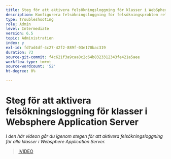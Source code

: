 ```yaml
---
title: Steg för att aktivera felsökningsloggning för klasser i WebSphere-programservern
description: Konfigurera felsökningsloggning för felsökningsproblem relaterade till WebSphere-programservern
type: Troubleshooting
role: Admin
level: Intermediate
version: 6.5
topic: Administration
index: y
exl-id: fd7ad4df-4c27-42f2-889f-03e170bac319
duration: 73
source-git-commit: f4c621f3a9caa8c2c64b8323312343fe421a5aee
workflow-type: tm+mt
source-wordcount: '52'
ht-degree: 0%

---
```


# Steg för att aktivera felsökningsloggning för klasser i Websphere Application Server

*I den här videon går du igenom stegen för att aktivera felsökningsloggning för alla klasser i Websphere Application Server.*

>[!VIDEO](https://video.tv.adobe.com/v/335523?quality=12&learn=on)
